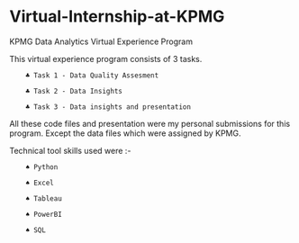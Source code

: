 # Virtual-Internship-at-KPMG

KPMG Data Analytics Virtual Experience Program

This virtual experience program consists of 3 tasks.

		♣ Task 1 - Data Quality Assesment
		
		♣ Task 2 - Data Insights
		
		♣ Task 3 - Data insights and presentation
    
All these code files and presentation were my personal submissions for this program. Except the data files which were assigned by KPMG.

Technical tool skills used were :-

		♠ Python
		
		♠ Excel
		
		♠ Tableau
		
		♠ PowerBI
		
		♠ SQL
	
